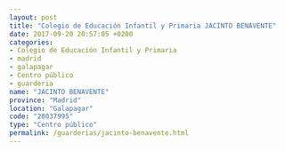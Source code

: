 ```yaml
---
layout: post
title: "Colegio de Educación Infantil y Primaria JACINTO BENAVENTE"
date: 2017-09-20 20:57:05 +0200
categories:
- Colegio de Educación Infantil y Primaria
- madrid
- galapagar
- Centro público
- guarderia
name: "JACINTO BENAVENTE"
province: "Madrid"
location: "Galapagar"
code: "28037995"
type: "Centro público"
permalink: /guarderias/jacinto-benavente.html
---
```

